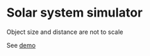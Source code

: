 # Solar system simulator

Object size and distance are not to scale

See [demo](https://zaratam.github.io/solar-system/)
